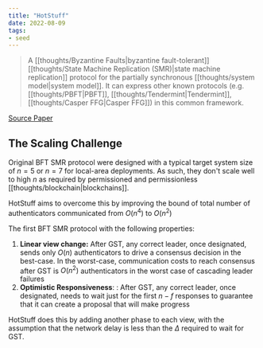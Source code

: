 ```yaml
---
title: "HotStuff"
date: 2022-08-09
tags:
- seed
---
```


> A [[thoughts/Byzantine Faults|byzantine fault-tolerant]] [[thoughts/State Machine Replication (SMR)|state machine replication]] protocol for the partially synchronous [[thoughts/system model|system model]]. It can express other known protocols (e.g. [[thoughts/PBFT|PBFT]], [[thoughts/Tendermint|Tendermint]], [[thoughts/Casper FFG|Casper FFG]]) in this common framework.

[Source Paper](https://arxiv.org/pdf/1803.05069.pdf)

## The Scaling Challenge
Original BFT SMR protocol were designed with a typical target system size of $n = 5$ or $n = 7$ for local-area deployments. As such, they don't scale well to high $n$ as required by permissioned and permissionless [[thoughts/blockchain|blockchains]]. 

HotStuff aims to overcome this by improving the bound of total number of authenticators communicated from $O(n^4)$ to $O(n^2)$

The first BFT SMR protocol with the following properties:
1. **Linear view change:** After GST, any correct leader, once designated, sends only $O(n)$ authenticators to drive a consensus decision in the best-case. In the worst-case, communication costs to reach consensus after GST is $O(n^2)$ authenticators in the worst case of cascading leader failures
2. **Optimistic Responsiveness**: : After GST, any correct leader, once designated, needs to wait just for the first $n − f$ responses to guarantee that it can create a proposal that will make progress

HotStuff does this by adding another phase to each view, with the assumption that the network delay is less than the $\Delta$ required to wait for GST.
